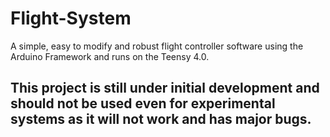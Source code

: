 # Flight-System
A simple, easy to modify and robust flight controller software using the Arduino Framework and runs on the Teensy 4.0.
## This project is still under initial development and should not be used even for experimental systems as it will not work and has major bugs.
